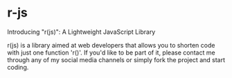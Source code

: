# r-js
Introducing "r(js)": A Lightweight JavaScript Library

r(js) is a library aimed at web developers that allows you to shorten code with just one function 'r()'. If you'd like to be part of it, please contact me through any of my social media channels or simply fork the project and start coding.